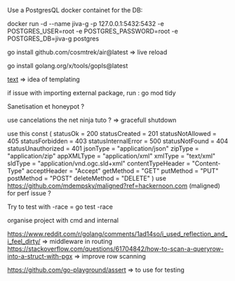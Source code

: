 Use a PostgresQL docker containet for the DB:

docker run -d --name jiva-g -p 127.0.0.1:5432:5432 -e POSTGRES_USER=root -e POSTGRES_PASSWORD=root -e POSTGRES_DB=jiva-g postgres

go install github.com/cosmtrek/air@latest => live reload

go install golang.org/x/tools/gopls@latest

[text](https://templ.guide/) => idea of templating

if issue with importing external package, run : go mod tidy

Sanetisation et honeypot ?

use cancelations the net  ninja tuto ? => gracefull shutdown

use this const (
	statusOk            = 200
	statusCreated       = 201
	statusNotAllowed    = 405
	statusForbidden     = 403
	statusInternalError = 500
	statusNotFound      = 404
	statusUnauthorized  = 401
	jsonType            = "application/json"
	zipType             = "application/zip"
	appXMLType          = "application/xml"
	xmlType             = "text/xml"
	sldType             = "application/vnd.ogc.sld+xml"
	contentTypeHeader   = "Content-Type"
	acceptHeader        = "Accept"
	getMethod           = "GET"
	putMethod           = "PUT"
	postMethod          = "POST"
	deleteMethod        = "DELETE"
)
use https://github.com/mdempsky/maligned?ref=hackernoon.com (maligned) for perf issue ?

Try to test with -race = go test -race

organise project with cmd and internal

https://www.reddit.com/r/golang/comments/1ad14so/i_used_reflection_and_i_feel_dirty/ => middleware in routing
https://stackoverflow.com/questions/61704842/how-to-scan-a-queryrow-into-a-struct-with-pgx => improve row scanning

https://github.com/go-playground/assert => to use for testing